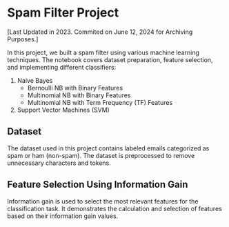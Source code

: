 # Spam Filter Project

[Last Updated in 2023. Commited on June 12, 2024 for Archiving Purposes.]

In this project, we built a spam filter using various machine learning techniques. The notebook covers dataset preparation, feature selection, and implementing different classifiers:

1. Naive Bayes
    - Bernoulli NB with Binary Features
    - Multinomial NB with Binary Features
    - Multinomial NB with Term Frequency (TF) Features
2. Support Vector Machines (SVM)

## Dataset

The dataset used in this project contains labeled emails categorized as spam or ham (non-spam). The dataset is preprocessed to remove unnecessary characters and tokens.

## Feature Selection Using Information Gain

Information gain is used to select the most relevant features for the classification task. It demonstrates the calculation and selection of features based on their information gain values.
